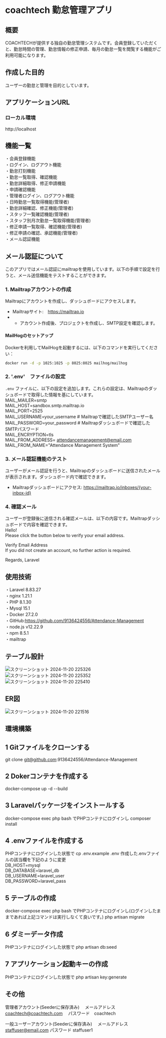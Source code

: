 # coachtech 勤怠管理アプリ

## 概要
COACHTECHが提供する独自の勤怠管理システムです。会員登録していただくと、勤怠時間の管理、勤怠情報の修正申請、毎月の勤怠一覧を閲覧する機能がご利用可能になります。

## 作成した目的
ユーザーの勤怠と管理を目的としています。

## アプリケーションURL
### ローカル環境
http://localhost

## 機能一覧
・会員登録機能  
・ログイン、ログアウト機能  
・勤怠打刻機能  
・勤怠一覧取得、確認機能  
・勤怠詳細取得、修正申請機能  
・申請確認機能  
・管理者ログイン、ログアウト機能  
・日時勤怠一覧取得機能(管理者)  
・勤怠詳細確認、修正機能(管理者)  
・スタッフ一覧確認機能(管理者)  
・スタッフ別月次勤怠一覧取得機能(管理者)  
・修正申請一覧取得、確認機能(管理者)  
・修正申請の確認、承認機能(管理者)  
・メール認証機能  

## メール認証について
このアプリではメール認証にmailtrapを使用しています。以下の手順で設定を行うと、メール送信機能をテストすることができます。

### 1. Mailtrapアカウントの作成
Mailtrapにアカウントを作成し、ダッシュボードにアクセスします。
- Mailtrapサイト:　https://mailtrap.io
- - アカウント作成後、プロジェクトを作成し、SMTP設定を確認します。

#### MailHogのセットアップ  
Dockerを利用してMailHogを起動するには、以下のコマンドを実行してください：  

```bash 
docker run -d -p 1025:1025 -p 8025:8025 mailhog/mailhog
```
### 2. '.env'　ファイルの設定
`.env` ファイルに、以下の設定を追加します。これらの設定は、Mailtrapのダッシュボードで取得した情報を基にしています。  
MAIL_MAILER=smtp  
MAIL_HOST=sandbox.smtp.mailtrap.io  
MAIL_PORT=2525  
MAIL_USERNAME=your_username # Mailtrapで確認したSMTPユーザー名  
MAIL_PASSWORD=your_password  # Mailtrapダッシュボードで確認したSMTPパスワード  
MAIL_ENCRYPTION=tls  
MAIL_FROM_ADDRESS= attendancemanagement@email.com  
MAIL_FROM_NAME="Attendance Management System"  

### 3. メール認証機能のテスト
ユーザーがメール認証を行うと、Mailtrapのダッシュボードに送信されたメールが表示されます。ダッシュボード内で確認できます。
- Mailtrapダッシュボードにアクセス: https://mailtrap.io/inboxes/{your-inbox-id}
### 4. 確認メール
ユーザーが登録後に送信される確認メールは、以下の内容です。Mailtrapダッシュボードで内容を確認できます。  
Hello!  
Please click the button below to verify your email address.  

Verify Email Address  
If you did not create an account, no further action is required.  

Regards,
Laravel  

## 使用技術
・Laravel 8.83.27  
・nginx 1.21.1  
・PHP 8.1.30  
・Mysql 15.1  
・Docker 27.2.0  
・GitHub:https://github.com/9136424556/Attendance-Management  
・node.js v12.22.9  
・npm 8.5.1  
・mailtrap  
## テーブル設計
![スクリーンショット 2024-11-20 225326](https://github.com/user-attachments/assets/f0c0381b-abad-40a0-8085-5b67a6756c5c)
![スクリーンショット 2024-11-20 225352](https://github.com/user-attachments/assets/b50f4379-1226-427c-8675-52b30a1aedc2)
![スクリーンショット 2024-11-20 225410](https://github.com/user-attachments/assets/7a229cef-9325-4ee5-b71c-081f702c2705)

## ER図
![スクリーンショット 2024-11-20 221516](https://github.com/user-attachments/assets/08cbbbd4-556f-4057-9417-b0b76736fe20)

## 環境構築
## 1 Gitファイルをクローンする
git clone git@github.com:9136424556/Attendance-Management

## 2 Dokerコンテナを作成する
docker-compose up -d --build

## 3 Laravelパッケージをインストールする
docker-compose exec php bash
でPHPコンテナにログインし
composer install

## 4 .envファイルを作成する
PHPコンテナにログインした状態で
cp .env.example .env
作成した.envファイルの該当欄を下記のように変更  
DB_HOST=mysql  
DB_DATABASE=laravel_db  
DB_USERNAME=laravel_user  
DB_PASSWORD=laravel_pass  

## 5 テーブルの作成
docker-compose exec php bash
でPHPコンテナにログインし(ログインしたままであれば上記コマンドは実行しなくて良いです。)
php artisan migrate

## 6 ダミーデータ作成
PHPコンテナにログインした状態で
php artisan db:seed

## 7 アプリケーション起動キーの作成
PHPコンテナにログインした状態で
php artisan key:generate

## その他
管理者アカウント(Seederに保存済み)
　メールアドレス　coachtech@coachtech.com
　パスワード　coachtech
 
一般ユーザーアカウント(Seederに保存済み)
　メールアドレス　staffuser@email.com 
  パスワード  staffuser1
